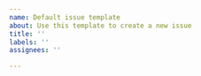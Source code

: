 ```yaml
---
name: Default issue template
about: Use this template to create a new issue
title: ''
labels: ''
assignees: ''

---
```


<!-- This issue tracker is only for technical issues related to Eclair.

Please do not open issues for support requests or questions about Lightning or Eclair: use Github discussions instead (https://github.com/ACINQ/eclair/discussions).

Please check that there is not already a similar issue before opening a new one.
-->
